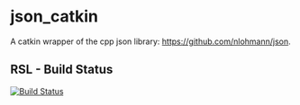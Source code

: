 json_catkin
===========

A catkin wrapper of the cpp json library: https://github.com/nlohmann/json.

## RSL - Build Status

[![Build Status](https://ci.leggedrobotics.com/buildStatus/icon?job=github_leggedrobotics/json_catkin/master)](https://ci.leggedrobotics.com/job/github_leggedrobotics/job/json_catkin/job/master/)
